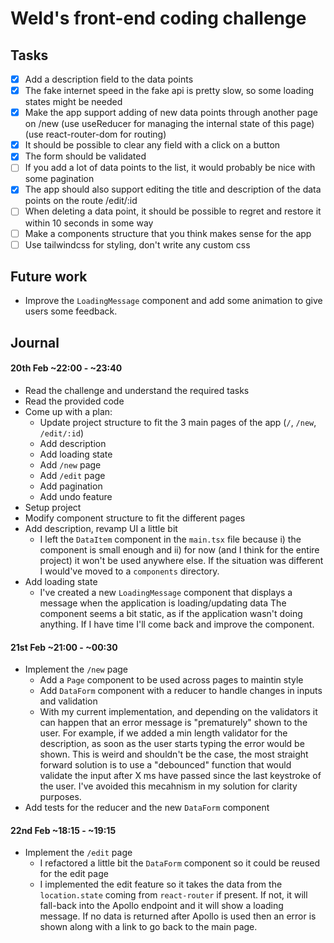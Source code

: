 # Weld's front-end coding challenge

## Tasks

- [x] Add a description field to the data points
- [x] The fake internet speed in the fake api is pretty slow, so some loading states might be needed
- [x] Make the app support adding of new data points through another page on /new (use useReducer for managing the internal state of this page) (use react-router-dom for routing)
- [x] It should be possible to clear any field with a click on a button
- [x] The form should be validated
- [ ] If you add a lot of data points to the list, it would probably be nice with some pagination
- [x] The app should also support editing the title and description of the data points on the route /edit/:id
- [ ] When deleting a data point, it should be possible to regret and restore it within 10 seconds in some way
- [ ] Make a components structure that you think makes sense for the app
- [ ] Use tailwindcss for styling, don't write any custom css

## Future work

- Improve the `LoadingMessage` component and add some animation to give users some feedback.

## Journal

#### 20th Feb ~22:00 - ~23:40

- Read the challenge and understand the required tasks
- Read the provided code
- Come up with a plan:
  - Update project structure to fit the 3 main pages of the app (`/`, `/new`, `/edit/:id`)
  - Add description
  - Add loading state
  - Add `/new` page
  - Add `/edit` page
  - Add pagination
  - Add undo feature
- Setup project
- Modify component structure to fit the different pages 
- Add description, revamp UI a little bit
  - I left the `DataItem` component in the `main.tsx` file because i) the component is small enough and ii) for now (and I think for the entire project) it won't be used anywhere else. If the situation was different I would've moved to a `components` directory.
- Add loading state
  - I've created a new `LoadingMessage` component that displays a message when the application is loading/updating data The component seems a bit static, as if the application wasn't doing anything. If I have time I'll come back and improve the component.

#### 21st Feb ~21:00 - ~00:30
- Implement the `/new` page
  - Add a `Page` component to be used across pages to maintin style
  - Add `DataForm` component with a reducer to handle changes in inputs and validation
  - With my current implementation, and depending on the validators it can happen that an error message is "prematurely" shown to the user. For example, if we added a min length validator for the description, as soon as the user starts typing the error would be shown. This is weird and shouldn't be the case, the most straight forward solution is to use a "debounced" function that would validate the input after X ms have passed since the last keystroke of the user. I've avoided this mecahnism in my solution for clarity purposes.
- Add tests for the reducer and the new `DataForm` component

#### 22nd Feb ~18:15 - ~19:15
- Implement the `/edit` page
  - I refactored a little bit the `DataForm` component so it could be reused for the edit page
  - I implemented the edit feature so it takes the data from the `location.state` coming from `react-router` if present. If not, it will fall-back into the Apollo endpoint and it will show a loading message. If no data is returned after Apollo is used then an error is shown along with a link to go back to the main page.